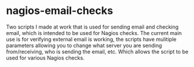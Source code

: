 # nagios-email-checks
Two scripts I made at work that is used for sending email and checking email, which is intended to be used for Nagios checks. The current main use is for verifying external email is working, the scripts have mulitiple parameters allowing you to change what server you are sending from/receiving, who is sending the email, etc. Which allows the script to be used for various Nagios checks.
